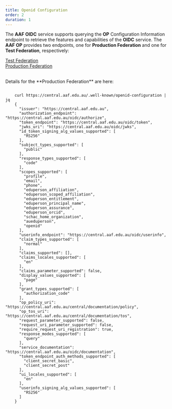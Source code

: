 ```yaml
---
title: Openid Configuration
order: 2
duration: 1
---
```


The **AAF OIDC** service supports querying the **OP** Configuration Information endpoint to retrieve the features and
capabilities of the **OIDC** service. The **AAF OP** provides two endpoints, one for **Production Federation** and one
for **Test Federation**, respectively:

<a href="https://central.test.aaf.edu.au/.well-known/openid-configuration" class="btn btn-outline-primary mb-3">Test Federation</a>
<br>
<a href="https://central.aaf.edu.au/.well-known/openid-configuration" class="btn btn-outline-primary">Production Federation</a>


<br>
Details for the **Production Federation** are here:

<div class="container bg-light text-dark">
  <pre><code>
    curl https://central.aaf.edu.au/.well-known/openid-configuration | jq
    {
      "issuer": "https://central.aaf.edu.au",
      "authorization_endpoint": "https://central.aaf.edu.au/oidc/authorize",
      "token_endpoint": "https://central.aaf.edu.au/oidc/token",
      "jwks_uri": "https://central.aaf.edu.au/oidc/jwks",
      "id_token_signing_alg_values_supported": [
        "RS256"
      ],
      "subject_types_supported": [
        "public"
      ],
      "response_types_supported": [
        "code"
      ],
      "scopes_supported": [
        "profile",
        "email",
        "phone",
        "eduperson_affiliation",
        "eduperson_scoped_affiliation",
        "eduperson_entitlement",
        "eduperson_principal_name",
        "eduperson_assurance",
        "eduperson_orcid",
        "schac_home_organization",
        "aueduperson",
        "openid"
      ],
      "userinfo_endpoint": "https://central.aaf.edu.au/oidc/userinfo",
      "claim_types_supported": [
        "normal"
      ],
      "claims_supported": [],
      "claims_locales_supported": [
        "en"
      ],
      "claims_parameter_supported": false,
      "display_values_supported": [
        "page"
      ],
      "grant_types_supported": [
        "authorization_code"
      ],
      "op_policy_uri": "https://central.aaf.edu.au/central/documentation/policy",
      "op_tos_uri": "https://central.aaf.edu.au/central/documentation/tos",
      "request_parameter_supported": false,
      "request_uri_parameter_supported": false,
      "require_request_uri_registration": true,
      "response_modes_supported": [
        "query"
      ],
      "service_documentation": "https://central.aaf.edu.au/oidc/documentation",
      "token_endpoint_auth_methods_supported": [
        "client_secret_basic",
        "client_secret_post"
      ],
      "ui_locales_supported": [
        "en"
      ],
      "userinfo_signing_alg_values_supported": [
        "RS256"
      ]
    }
  </code></pre>
</div>